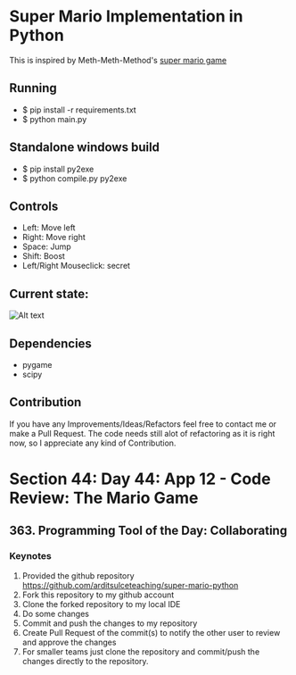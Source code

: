 # Super Mario Implementation in Python

This is inspired by Meth-Meth-Method's [super mario game](https://github.com/meth-meth-method/super-mario/)

## Running

* $ pip install -r requirements.txt
* $ python main.py

## Standalone windows build

* $ pip install py2exe
* $ python compile.py py2exe

## Controls

* Left: Move left  
* Right: Move right  
* Space: Jump  
* Shift: Boost   
* Left/Right Mouseclick: secret   

## Current state:
![Alt text](img/pics.png "current state")

## Dependencies	
* pygame	
* scipy	

## Contribution

If you have any Improvements/Ideas/Refactors feel free to contact me or make a Pull Request.
The code needs still alot of refactoring as it is right now, so I appreciate any kind of Contribution.


# Section 44: Day 44: App 12 - Code Review: The Mario Game

## 363. Programming Tool of the Day: Collaborating

### Keynotes

1. Provided the github repository
https://github.com/arditsulceteaching/super-mario-python
2. Fork this repository to my github account
3. Clone the forked repository to my local IDE
4. Do some changes
5. Commit and push the changes to my repository
6. Create Pull Request of the commit(s) to notify the
other user to review and approve the changes
7. For smaller teams just clone the repository and
commit/push the changes directly to the repository.
